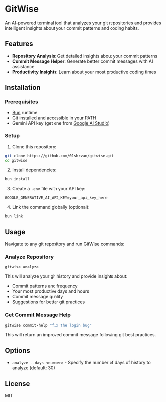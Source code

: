 # GitWise

An AI-powered terminal tool that analyzes your git repositories and provides intelligent insights about your commit patterns and coding habits.

## Features

- **Repository Analysis**: Get detailed insights about your commit patterns
- **Commit Message Helper**: Generate better commit messages with AI assistance
- **Productivity Insights**: Learn about your most productive coding times

## Installation

### Prerequisites

- [Bun](https://bun.sh/) runtime
- Git installed and accessible in your PATH
- Gemini API key (get one from [Google AI Studio](https://aistudio.google.com/))

### Setup

1. Clone this repository:
```bash
git clone https://github.com/01shrvan/gitwise.git
cd gitwise
```

2. Install dependencies:
```bash
bun install
```

3. Create a `.env` file with your API key:
```
GOOGLE_GENERATIVE_AI_API_KEY=your_api_key_here
```

4. Link the command globally (optional):
```bash
bun link
```

## Usage

Navigate to any git repository and run GitWise commands:

### Analyze Repository

```bash
gitwise analyze
```

This will analyze your git history and provide insights about:
- Commit patterns and frequency
- Your most productive days and hours
- Commit message quality
- Suggestions for better git practices

### Get Commit Message Help

```bash
gitwise commit-help "fix the login bug"
```

This will return an improved commit message following git best practices.

## Options

- `analyze --days <number>` - Specify the number of days of history to analyze (default: 30)

## License

MIT